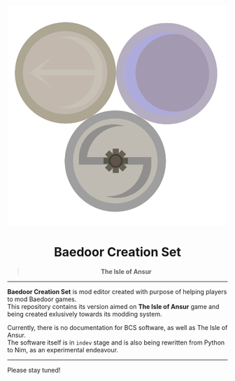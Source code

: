 ![](bcs/assets/bcs.png)

<center>

# Baedoor Creation Set
> **The Isle of Ansur**

</center>

---

**Baedoor Creation Set** is mod editor created with purpose of helping players to mod
Baedoor games.  
This repository contains its version aimed on **The Isle of Ansur** game and being
created exlusively towards its modding system.

Currently, there is no documentation for BCS software, as well as The Isle of Ansur.  
The software itself is in `indev` stage and is also being rewritten from Python to Nim,
as an experimental endeavour.

---
Please stay tuned!